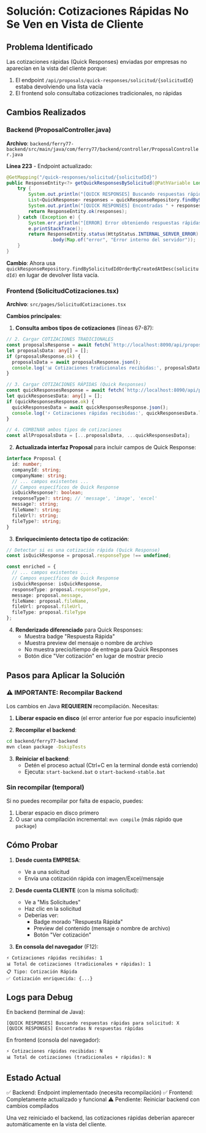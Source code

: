 # Solución: Cotizaciones Rápidas No Se Ven en Vista de Cliente

## Problema Identificado
Las cotizaciones rápidas (Quick Responses) enviadas por empresas no aparecían en la vista del cliente porque:
1. El endpoint `/api/proposals/quick-responses/solicitud/{solicitudId}` estaba devolviendo una lista vacía
2. El frontend solo consultaba cotizaciones tradicionales, no rápidas

## Cambios Realizados

### Backend (ProposalController.java)
**Archivo**: `backend/ferry77-backend/src/main/java/com/ferry77/backend/controller/ProposalController.java`

**Línea 223** - Endpoint actualizado:
```java
@GetMapping("/quick-responses/solicitud/{solicitudId}")
public ResponseEntity<?> getQuickResponsesBySolicitud(@PathVariable Long solicitudId) {
    try {
        System.out.println("[QUICK RESPONSES] Buscando respuestas rápidas para solicitud: " + solicitudId);
        List<QuickResponse> responses = quickResponseRepository.findBySolicitudIdOrderByCreatedAtDesc(solicitudId);
        System.out.println("[QUICK RESPONSES] Encontradas " + responses.size() + " respuestas rápidas");
        return ResponseEntity.ok(responses);
    } catch (Exception e) {
        System.err.println("[ERROR] Error obteniendo respuestas rápidas: " + e.getMessage());
        e.printStackTrace();
        return ResponseEntity.status(HttpStatus.INTERNAL_SERVER_ERROR)
                .body(Map.of("error", "Error interno del servidor"));
    }
}
```

**Cambio**: Ahora usa `quickResponseRepository.findBySolicitudIdOrderByCreatedAtDesc(solicitudId)` en lugar de devolver lista vacía.

### Frontend (SolicitudCotizaciones.tsx)
**Archivo**: `src/pages/SolicitudCotizaciones.tsx`

**Cambios principales**:

1. **Consulta ambos tipos de cotizaciones** (líneas 67-87):
```typescript
// 2. Cargar COTIZACIONES TRADICIONALES
const proposalsResponse = await fetch(`http://localhost:8090/api/proposals/solicitud/${solicitudId}`);
let proposalsData: any[] = [];
if (proposalsResponse.ok) {
  proposalsData = await proposalsResponse.json();
  console.log('📊 Cotizaciones tradicionales recibidas:', proposalsData.length);
}

// 3. Cargar COTIZACIONES RÁPIDAS (Quick Responses)
const quickResponsesResponse = await fetch(`http://localhost:8090/api/proposals/quick-responses/solicitud/${solicitudId}`);
let quickResponsesData: any[] = [];
if (quickResponsesResponse.ok) {
  quickResponsesData = await quickResponsesResponse.json();
  console.log('⚡ Cotizaciones rápidas recibidas:', quickResponsesData.length);
}

// 4. COMBINAR ambos tipos de cotizaciones
const allProposalsData = [...proposalsData, ...quickResponsesData];
```

2. **Actualizada interfaz Proposal** para incluir campos de Quick Response:
```typescript
interface Proposal {
  id: number;
  companyId: string;
  companyName: string;
  // ... campos existentes ...
  // Campos específicos de Quick Response
  isQuickResponse?: boolean;
  responseType?: string; // 'message', 'image', 'excel'
  message?: string;
  fileName?: string;
  fileUrl?: string;
  fileType?: string;
}
```

3. **Enriquecimiento detecta tipo de cotización**:
```typescript
// Detectar si es una cotización rápida (Quick Response)
const isQuickResponse = proposal.responseType !== undefined;

const enriched = {
  // ... campos existentes ...
  // Campos específicos de Quick Response
  isQuickResponse: isQuickResponse,
  responseType: proposal.responseType,
  message: proposal.message,
  fileName: proposal.fileName,
  fileUrl: proposal.fileUrl,
  fileType: proposal.fileType
};
```

4. **Renderizado diferenciado** para Quick Responses:
   - Muestra badge "Respuesta Rápida"
   - Muestra preview del mensaje o nombre de archivo
   - No muestra precio/tiempo de entrega para Quick Responses
   - Botón dice "Ver cotización" en lugar de mostrar precio

## Pasos para Aplicar la Solución

### ⚠️ IMPORTANTE: Recompilar Backend

Los cambios en Java **REQUIEREN** recompilación. Necesitas:

1. **Liberar espacio en disco** (el error anterior fue por espacio insuficiente)

2. **Recompilar el backend**:
```bash
cd backend/ferry77-backend
mvn clean package -DskipTests
```

3. **Reiniciar el backend**:
   - Detén el proceso actual (Ctrl+C en la terminal donde está corriendo)
   - Ejecuta: `start-backend.bat` o `start-backend-stable.bat`

### Sin recompilar (temporal)
Si no puedes recompilar por falta de espacio, puedes:
1. Liberar espacio en disco primero
2. O usar una compilación incremental: `mvn compile` (más rápido que `package`)

## Cómo Probar

1. **Desde cuenta EMPRESA**:
   - Ve a una solicitud
   - Envía una cotización rápida con imagen/Excel/mensaje
   
2. **Desde cuenta CLIENTE** (con la misma solicitud):
   - Ve a "Mis Solicitudes"
   - Haz clic en la solicitud
   - Deberías ver:
     - Badge morado "Respuesta Rápida"
     - Preview del contenido (mensaje o nombre de archivo)
     - Botón "Ver cotización"

3. **En consola del navegador** (F12):
```
⚡ Cotizaciones rápidas recibidas: 1
📊 Total de cotizaciones (tradicionales + rápidas): 1
📋 Tipo: Cotización Rápida
✅ Cotización enriquecida: {...}
```

## Logs para Debug

En backend (terminal de Java):
```
[QUICK RESPONSES] Buscando respuestas rápidas para solicitud: X
[QUICK RESPONSES] Encontradas N respuestas rápidas
```

En frontend (consola del navegador):
```
⚡ Cotizaciones rápidas recibidas: N
📊 Total de cotizaciones (tradicionales + rápidas): N
```

## Estado Actual

✅ Backend: Endpoint implementado (necesita recompilación)
✅ Frontend: Completamente actualizado y funcional
⚠️ Pendiente: Reiniciar backend con cambios compilados

Una vez reiniciado el backend, las cotizaciones rápidas deberían aparecer automáticamente en la vista del cliente.
